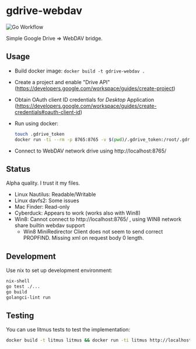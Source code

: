 # gdrive-webdav

![Go Workflow](https://github.com/mikea/gdrive-webdav/workflows/Go/badge.svg)

Simple Google Drive => WebDAV bridge.

## Usage

* Build docker image: `docker build -t gdrive-webdav .`
* Create a project and enable "Drive API" (https://developers.google.com/workspace/guides/create-project)
* Obtain OAuth client ID credentials for *Desktop* Application (https://developers.google.com/workspace/guides/create-credentials#oauth-client-id)
* Run using docker:

  ```bash
  touch .gdrive_token
  docker run -ti --rm -p 8765:8765 -v $(pwd)/.gdrive_token:/root/.gdrive_token gdrive-webdav --client-id=<client_id> --client-secret=<client_secret>
  ```

* Connect to WebDAV network drive using http://localhost:8765/

## Status

Alpha quality. I trust it my files.

* Linux Nautilus: Readable/Writable
* Linux davfs2: Some issues
* Mac Finder: Read-only
* Cyberduck: Appears to work (works also with Win8)
* Win8: Cannot connect to http://localhost:8765/ , using WIN8 network share builtin webdav support
  * Win8 MiniRedirector Client does not seem to send correct PROPFIND. Missing xml on request body 0 length.

## Development

Use nix to set up development environment:

```bash
nix-shell
go test ./...
go build
golangci-lint run
```

## Testing

You can use litmus tests to test the implementation:

```bash
docker build -t litmus litmus && docker run -ti litmus http://localhost:1234/
```
